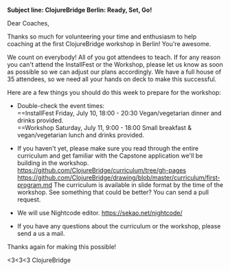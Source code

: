 **Subject line: ClojureBridge Berlin: Ready, Set, Go!**

Dear Coaches,

Thanks so much for volunteering your time and enthusiasm to help coaching at the first ClojureBridge workshop in Berlin! 
You're awesome.

We count on everybody! All of you got attendees to teach.
If for any reason you can't attend the InstallFest or the Workshop, please let us know as soon as possible so we can adjust our plans accordingly. 
We have a full house of 35 attendees, so we need all your hands on deck to make this successful.


Here are a few things you should do this week to prepare for the workshop:
* Double-check the event times:  
==InstallFest Friday, July 10,  18:00 - 20:30 Vegan/vegetarian dinner and drinks provided.  
==Workshop Saturday, July 11, 9:00 - 18:00 Small breakfast & vegan/vegetarian lunch and drinks provided. 

* If you haven't yet, please make sure you read through the entire curriculum and get familiar with the Capstone application we'll be building in the workshop. 
https://github.com/ClojureBridge/curriculum/tree/gh-pages  
https://github.com/ClojureBridge/drawing/blob/master/curriculum/first-program.md
The curriculum is available in slide format by the time of the workshop. 
See something that could be better? You can send a pull request.

* We will use Nightcode editor.
https://sekao.net/nightcode/

* If you have any questions about the curriculum or the workshop, please send a us a mail.

Thanks again for making this possible!

<3<3<3 ClojureBridge

